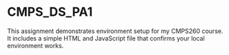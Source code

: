 # CMPS_DS_PA1
This assignment demonstrates environment setup for my CMPS260 course.   It includes a simple HTML and JavaScript file that confirms your local environment works.
